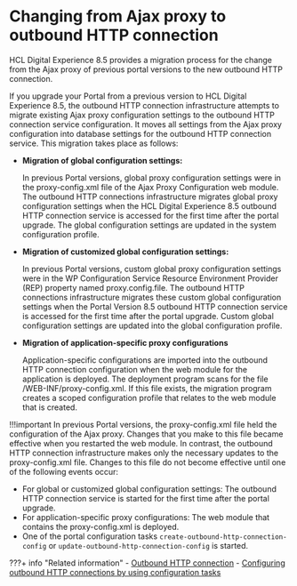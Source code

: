 # Changing from Ajax proxy to outbound HTTP connection

HCL Digital Experience 8.5 provides a migration process for the change from the Ajax proxy of previous portal versions to the new outbound HTTP connection.

If you upgrade your Portal from a previous version to HCL Digital Experience 8.5, the outbound HTTP connection infrastructure attempts to migrate existing Ajax proxy configuration settings to the outbound HTTP connection service configuration. It moves all settings from the Ajax proxy configuration into database settings for the outbound HTTP connection service. This migration takes place as follows:

-   **Migration of global configuration settings:**

    In previous Portal versions, global proxy configuration settings were in the proxy-config.xml file of the Ajax Proxy Configuration web module. The outbound HTTP connections infrastructure migrates global proxy configuration settings when the HCL Digital Experience 8.5 outbound HTTP connection service is accessed for the first time after the portal upgrade. The global configuration settings are updated in the system configuration profile.

-   **Migration of customized global configuration settings:**

    In previous Portal versions, custom global proxy configuration settings were in the WP Configuration Service Resource Environment Provider (REP) property named proxy.config.file. The outbound HTTP connections infrastructure migrates these custom global configuration settings when the Portal Version 8.5 outbound HTTP connection service is accessed for the first time after the portal upgrade. Custom global configuration settings are updated into the global configuration profile.

-   **Migration of application-specific proxy configurations**

    Application-specific configurations are imported into the outbound HTTP connection configuration when the web module for the application is deployed. The deployment program scans for the file /WEB-INF/proxy-config.xml. If this file exists, the migration program creates a scoped configuration profile that relates to the web module that is created.


!!!important
    In previous Portal versions, the proxy-config.xml file held the configuration of the Ajax proxy. Changes that you make to this file became effective when you restarted the web module. In contrast, the outbound HTTP connection infrastructure makes only the necessary updates to the proxy-config.xml file. Changes to this file do not become effective until one of the following events occur:

-   For global or customized global configuration settings: The outbound HTTP connection service is started for the first time after the portal upgrade.
-   For application-specific proxy configurations: The web module that contains the proxy-config.xml is deployed.
-   One of the portal configuration tasks `create-outbound-http-connection-config` or `update-outbound-http-connection-config` is started.


???+ info "Related information" 
    -   [Outbound HTTP connection](../../../../../extend_dx/portlets_development/web2_ui/outbound_http_connection/index.md)
    -   [Configuring outbound HTTP connections by using configuration tasks](../../../../../extend_dx/portlets_development/web2_ui/outbound_http_connection/cfg_outbound_http_connections/adm_tools_for_cfg_outbound_http_conn/cfg_outbound_http_using_cfgtsk/index.md)

